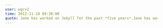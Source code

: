 ```yaml
---
user: wgcv2
time: 2012-11-18 09:30:00
quote: Jane has worked on Jekyll for the past *five years*.Jane has worke
---
```

